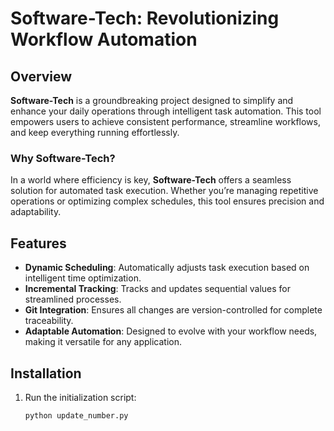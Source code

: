 
# Software-Tech: Revolutionizing Workflow Automation

## Overview

**Software-Tech** is a groundbreaking project designed to simplify and enhance your daily operations through intelligent task automation. This tool empowers users to achieve consistent performance, streamline workflows, and keep everything running effortlessly.

### Why Software-Tech?

In a world where efficiency is key, **Software-Tech** offers a seamless solution for automated task execution. Whether you’re managing repetitive operations or optimizing complex schedules, this tool ensures precision and adaptability.

## Features

- **Dynamic Scheduling**: Automatically adjusts task execution based on intelligent time optimization.
- **Incremental Tracking**: Tracks and updates sequential values for streamlined processes.
- **Git Integration**: Ensures all changes are version-controlled for complete traceability.
- **Adaptable Automation**: Designed to evolve with your workflow needs, making it versatile for any application.

## Installation

1. Run the initialization script:

   ```bash
   python update_number.py